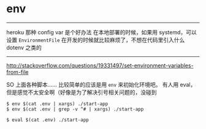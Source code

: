 # env

---

heroku 那种 config var 是个好办法
在本地部署的时候，如果用 systemd，可以设置 `EnvironmentFile`
在开发的时候就比较麻烦了，不想在代码里引入什么 dotenv 之类的

---

http://stackoverflow.com/questions/19331497/set-environment-variables-from-file

SO 上面各种脚本……
比较简单的应该是用 `env` 来初始化环境吧。
有人用 eval，但是感觉不太安全啊（好像是为了解决引号相关问题的，没碰到

```
$ env $(cat .env | xargs) ./start-app
$ env $(cat .env | grep -v ^# | xargs) ./start-app

$ eval $(cat .env) ./start-app
```

